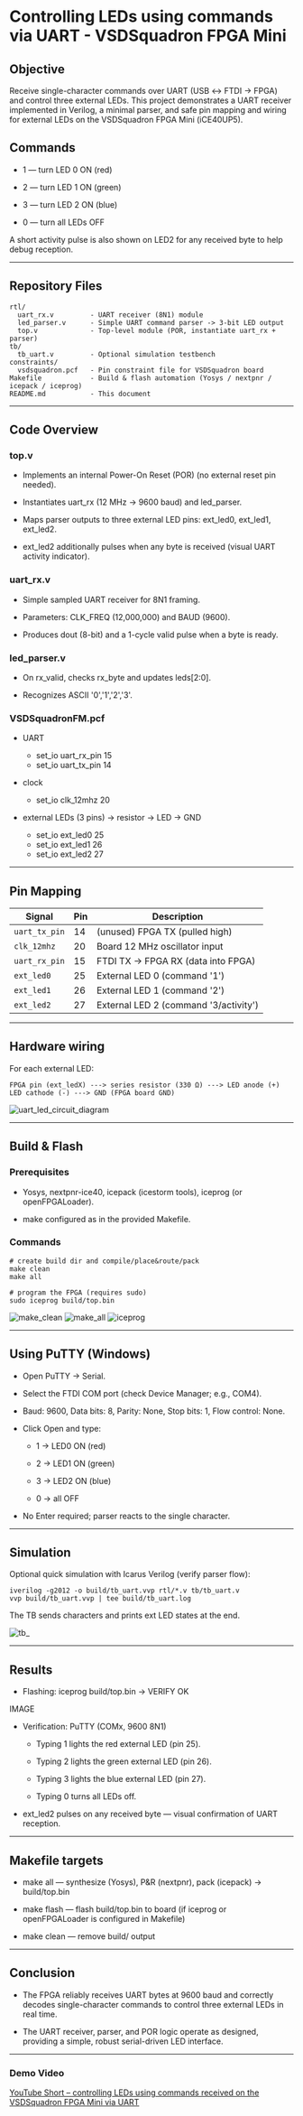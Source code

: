 # Controlling LEDs using commands via UART - VSDSquadron FPGA Mini

## Objective

Receive single-character commands over UART (USB ↔ FTDI → FPGA) and control three external LEDs. This project demonstrates a UART receiver implemented in Verilog, a minimal parser, and safe pin mapping and wiring for external LEDs on the VSDSquadron FPGA Mini (iCE40UP5).

## Commands

- 1 — turn LED 0 ON (red)

- 2 — turn LED 1 ON (green)

- 3 — turn LED 2 ON (blue)

- 0 — turn all LEDs OFF

A short activity pulse is also shown on LED2 for any received byte to help debug reception.

---

## Repository Files

```
rtl/
  uart_rx.v         - UART receiver (8N1) module
  led_parser.v      - Simple UART command parser -> 3-bit LED output
  top.v             - Top-level module (POR, instantiate uart_rx + parser)
tb/
  tb_uart.v         - Optional simulation testbench
constraints/
  vsdsquadron.pcf   - Pin constraint file for VSDSquadron board
Makefile            - Build & flash automation (Yosys / nextpnr / icepack / iceprog)
README.md           - This document
```

---

## Code Overview

### top.v

- Implements an internal Power-On Reset (POR) (no external reset pin needed).

- Instantiates uart_rx (12 MHz → 9600 baud) and led_parser.

- Maps parser outputs to three external LED pins: ext_led0, ext_led1, ext_led2.

- ext_led2 additionally pulses when any byte is received (visual UART activity indicator).

### uart_rx.v

- Simple sampled UART receiver for 8N1 framing.

- Parameters: CLK_FREQ (12,000,000) and BAUD (9600).

- Produces dout (8-bit) and a 1-cycle valid pulse when a byte is ready.

### led_parser.v

- On rx_valid, checks rx_byte and updates leds[2:0].

- Recognizes ASCII '0','1','2','3'.

### VSDSquadronFM.pcf

- UART
   - set_io uart_rx_pin 15
   - set_io uart_tx_pin 14

- clock
   - set_io clk_12mhz 20

- external LEDs (3 pins) -> resistor -> LED -> GND
   - set_io ext_led0 25
   - set_io ext_led1 26
   - set_io ext_led2 27

---

## Pin Mapping

| Signal       | Pin | Description                           | 
| ------------ | --- | ------------------------------------- |
| `uart_tx_pin`| 14  | (unused) FPGA TX (pulled high)        |
| `clk_12mhz`  | 20  | Board 12 MHz oscillator input         |
| `uart_rx_pin`| 15  | FTDI TX → FPGA RX (data into FPGA)    |
| `ext_led0`   | 25  | External LED 0 (command '1')          |
| `ext_led1`   | 26  | External LED 1 (command '2')          |
| `ext_led2`   | 27  | External LED 2 (command '3/activity') |



---

## Hardware wiring

For each external LED:

```
FPGA pin (ext_ledX) ---> series resistor (330 Ω) ---> LED anode (+)
LED cathode (-) ---> GND (FPGA board GND)
```
![uart_led_circuit_diagram](images/uart_led_circuit_diagram.png)

---

## Build & Flash

### Prerequisites

- Yosys, nextpnr-ice40, icepack (icestorm tools), iceprog (or openFPGALoader).

- make configured as in the provided Makefile.

### Commands

```
# create build dir and compile/place&route/pack
make clean
make all

# program the FPGA (requires sudo)
sudo iceprog build/top.bin
```
![make_clean](images/make_clean.png)
![make_all](images/make_all.png)
![iceprog](images/iceprog.png)

---

## Using PuTTY (Windows)

- Open PuTTY → Serial.

- Select the FTDI COM port (check Device Manager; e.g., COM4).

- Baud: 9600, Data bits: 8, Parity: None, Stop bits: 1, Flow control: None.

- Click Open and type:

   - 1 → LED0 ON (red)

   - 2 → LED1 ON (green)

   - 3 → LED2 ON (blue)

   - 0 → all OFF

- No Enter required; parser reacts to the single character.

---

## Simulation

Optional quick simulation with Icarus Verilog (verify parser flow):
```
iverilog -g2012 -o build/tb_uart.vvp rtl/*.v tb/tb_uart.v
vvp build/tb_uart.vvp | tee build/tb_uart.log
```
The TB sends characters and prints ext LED states at the end.

![tb_](images/tb_.png)

---

## Results

- Flashing: iceprog build/top.bin → VERIFY OK

IMAGE

- Verification: PuTTY (COMx, 9600 8N1)

   - Typing 1 lights the red external LED (pin 25).

   - Typing 2 lights the green external LED (pin 26).

   - Typing 3 lights the blue external LED (pin 27).

   - Typing 0 turns all LEDs off.

- ext_led2 pulses on any received byte — visual confirmation of UART reception.

---

## Makefile targets

- make all — synthesize (Yosys), P&R (nextpnr), pack (icepack) → build/top.bin

- make flash — flash build/top.bin to board (if iceprog or openFPGALoader is configured in Makefile)

- make clean — remove build/ output

---

## Conclusion

- The FPGA reliably receives UART bytes at 9600 baud and correctly decodes single-character commands to control three external LEDs in real time.

- The UART receiver, parser, and POR logic operate as designed, providing a simple, robust serial-driven LED interface.

---

### Demo Video

[YouTube Short – controlling LEDs using commands received on the VSDSquadron FPGA Mini via UART](https://youtube.com/shorts/u2ZnJNXo_8g?si=fnzwOK6UrvkQFQKA)
